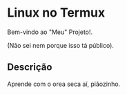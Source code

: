 # Linux no Termux

Bem-vindo ao "Meu" Projeto!.

(Não sei nem porque isso tá público).

## Descrição
Aprende com o orea seca aí, piãozinho.
